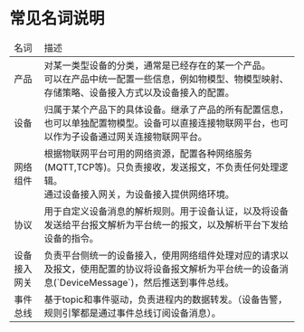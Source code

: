 # 常见名词说明

<table class='table'>
    <thead>
        <tr>
          <td>名词</td>
          <td>描述</td>
        </tr>
    </thead>
    <tbody>
      <tr>
        <td>产品</td>
        <td>对某一类型<span class="font-weight">设备</span>的分类，通常是已经存在的某一个产品。<br
>可以在产品中统一配置一些信息，例如物模型、物模型映射、存储策略、设备接入方式以及设备接入的配置。</td>
      </tr>
      <tr>
        <td>设备</td>
        <td>归属于某个<span class="font-weight">产品</span>下的具体设备。继承了<span class="font-weight">产品</span>的所有配置信息，也可以单独配置物模型。设备可以直接连接物联网平台，也可以作为子设备通过网关连接物联网平台。</td>
      </tr>
      <tr>
        <td>网络组件</td>
        <td>根据物联网平台可用的网络资源，配置各种网络服务(MQTT,TCP等)。只负责接收，发送报文，不负责任何处理逻辑。<br>通过<span class="font-weight">设备接入网关</span>，为设备接入提供网络环境。</td>
      </tr>
      <tr>
        <td>协议</td>
        <td>用于自定义设备消息的解析规则。用于设备认证，以及将设备发送给平台报文解析为平台统一的报文，以及解析平台下发给设备的指令。</td>
      </tr>
      <tr>
        <td>设备接入网关</td>
        <td>负责平台侧统一的设备接入，使用<span class="font-weight">网络组件</span>处理对应的请求以及报文，使用配置的协议将设备报文解析为平台统一的设备消息(`DeviceMessage`)，然后推送到事件总线。</td>
      </tr>
      <tr>
        <td>事件总线</td>
        <td>基于topic和事件驱动，负责进程内的数据转发。（设备告警，规则引擎都是通过事件总线订阅设备消息）。</td>
      </tr>
    </tbody>
</table>
